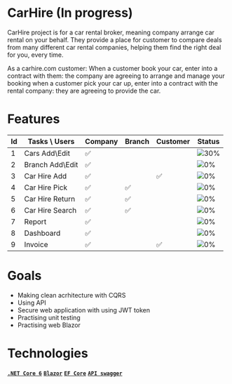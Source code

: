 # CarHire (In progress)
CarHire project is for a car rental broker, meaning company arrange car rental on your behalf. 
They provide a place for customer to compare deals from many different car rental companies, helping them find the right deal for you, every time.

As a carhire.com  customer:
When a customer book your car, enter into a contract with them: the company are agreeing to arrange and manage your booking when a customer pick your car up,
enter into a contract with the rental company: they are agreeing to provide the car.

# Features

| Id | Tasks \ Users   | Company | Branch | Customer | Status |
| -- | --------------- | - | - | - | - |
| 1  | Cars Add\Edit   | ✅ |  |  | ![30%](https://progress-bar.dev/30)|
| 2  | Branch Add\Edit | ✅ |  |  | ![0%](https://progress-bar.dev/5) |
| 3  | Car Hire Add    | ✅ |  | ✅ | ![0%](https://progress-bar.dev/0) |
| 4  | Car Hire Pick   | ✅ | ✅ |  | ![0%](https://progress-bar.dev/0)|
| 5  | Car Hire Return | ✅ | ✅ |  | ![0%](https://progress-bar.dev/0) |
| 6  | Car Hire Search | ✅ | ✅ |  | ![0%](https://progress-bar.dev/0)|
| 7  | Report          | ✅ |  |  | ![0%](https://progress-bar.dev/0) |
| 8  | Dashboard       | ✅ |  |  | ![0%](https://progress-bar.dev/0) |
| 9  | Invoice         | ✅ |  | ✅ | ![0%](https://progress-bar.dev/0) |


# Goals

- Making clean acrhitecture with CQRS
- Using API
- Secure web application with using JWT token
- Practising unit testing 
- Practising web Blazor

# Technologies

**[`.NET Core 6`](https://dotnet.microsoft.com/download)**
**[`Blazor`](https://dotnet.microsoft.com/apps/aspnet/web-apps/blazor)** 
**[`EF Core`](https://github.com/dotnet/efcore)**
**[`API swagger`](https://swagger.io)**








